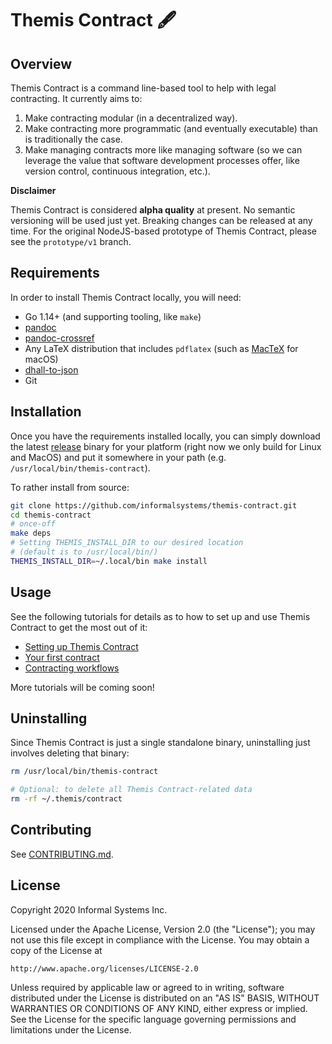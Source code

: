 # Themis Contract 🖋

## Overview

Themis Contract is a command line-based tool to help with legal contracting.
It currently aims to:

1. Make contracting modular (in a decentralized way).
2. Make contracting more programmatic (and eventually executable) than is
   traditionally the case.
3. Make managing contracts more like managing software (so we can leverage
   the value that software development processes offer, like version control,
   continuous integration, etc.).

**Disclaimer**

Themis Contract is considered **alpha quality** at present. No semantic
versioning will be used just yet. Breaking changes can be released at any time.
For the original NodeJS-based prototype of Themis Contract, please see the
`prototype/v1` branch.

## Requirements

In order to install Themis Contract locally, you will need:

- Go 1.14+ (and supporting tooling, like `make`)
- [pandoc]
- [pandoc-crossref][]
- Any LaTeX distribution that includes `pdflatex` (such as [MacTeX] for macOS)
- [dhall-to-json]
- Git

## Installation

Once you have the requirements installed locally, you can simply download the
latest [release] binary for your platform (right now we only build for Linux
and MacOS) and put it somewhere in your path (e.g.
`/usr/local/bin/themis-contract`).

To rather install from source:

```bash
git clone https://github.com/informalsystems/themis-contract.git
cd themis-contract
# once-off
make deps
# Setting THEMIS_INSTALL_DIR to our desired location
# (default is to /usr/local/bin/)
THEMIS_INSTALL_DIR=~/.local/bin make install
```

## Usage

See the following tutorials for details as to how to set up and use Themis
Contract to get the most out of it:

* [Setting up Themis Contract](docs/01-setup.md)
* [Your first contract](docs/02-first-contract.md)
* [Contracting workflows](docs/03-workflows.md)

More tutorials will be coming soon!

## Uninstalling

Since Themis Contract is just a single standalone binary, uninstalling just
involves deleting that binary:

```bash
rm /usr/local/bin/themis-contract

# Optional: to delete all Themis Contract-related data
rm -rf ~/.themis/contract
```

## Contributing

See [CONTRIBUTING.md](./CONTRIBUTING.md).

## License

Copyright 2020 Informal Systems Inc.

Licensed under the Apache License, Version 2.0 (the "License");
you may not use this file except in compliance with the License.
You may obtain a copy of the License at

    http://www.apache.org/licenses/LICENSE-2.0

Unless required by applicable law or agreed to in writing, software
distributed under the License is distributed on an "AS IS" BASIS,
WITHOUT WARRANTIES OR CONDITIONS OF ANY KIND, either express or implied.
See the License for the specific language governing permissions and
limitations under the License.

[dhall]: https://dhall-lang.org/
[pandoc]: https://pandoc.org/
[pandoc-crossref]: https://github.com/lierdakil/pandoc-crossref#installation
[mactex]: https://www.tug.org/mactex/
[dhall-to-json]: https://github.com/dhall-lang/dhall-haskell/tree/master/dhall-json
[release]: https://github.com/informalsystems/themis-contract/releases
